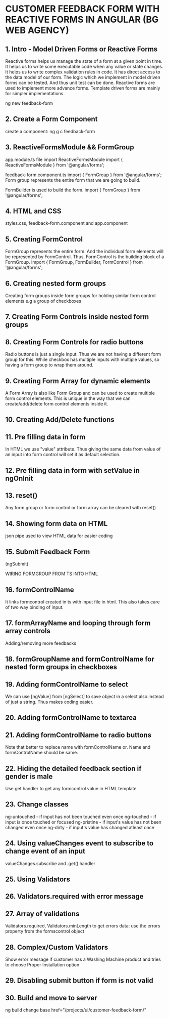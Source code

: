 # CUSTOMER FEEDBACK FORM WITH REACTIVE FORMS IN ANGULAR (BG WEB AGENCY)

## 1. Intro - Model Driven Forms or Reactive Forms
Reactive forms helps us manage the state of a form at a given point in time. It helps us to write some executable code when any value or state changes.
It helps us to write complex validation rules in code.
It has direct access to the data model of our form.
The logic which we implement in model driven forms can be tested. And thus unit test can be done.
Reactive forms are used to implement more advance forms. Template driven forms are mainly for simpler implementations.

ng new feedback-form

## 2. Create a Form Component

create a component: ng g c feedback-form

## 3. ReactiveFormsModule && FormGroup
app.module.ts file import ReactiveFormsModule
import { ReactiveFormsModule } from '@angular/forms';

feedback-form.component.ts
import { FormGroup } from '@angular/forms'; Form group represents the entire form that we are going to build.

FormBuilder is used to build the form. import { FormGroup } from '@angular/forms';

## 4. HTML and CSS
styles.css, feedback-form.component and app.component

## 5. Creating FormControl
FormGroup represents the entire form. And the individual form elements will be represented by FormControl. Thus, FormControl is the building block of a FormGroup.
import { FormGroup, FormBuilder, FormControl } from '@angular/forms';

## 6. Creating nested form groups
Creating form groups inside form groups for holding similar form control elements e.g a group of checkboxes

## 7. Creating Form Controls inside nested form groups

## 8. Creating Form Controls for radio buttons
Radio buttons is just a single input. Thus we are not having a different form group for this. While checkbox has multiple inputs with multiple values, so having a form group to wrap them around.

## 9. Creating Form Array for dynamic elements
A Form Array is also like Form Group and can be used to create multiple form control elements. This is unique in the way that we can create/add/delete form control elements inside it.

## 10. Creating Add/Delete functions

## 11. Pre filling data in form
In HTML we use "value" attribute. Thus giving the same data from value of an input into form control will set it as default selection.

## 12. Pre filling data in form with setValue in ngOnInit

## 13. reset()
Any form group or form control or form array can be cleared with reset()

## 14. Showing form data on HTML
json pipe used to view HTML data for easier coding

## 15. Submit Feedback Form
(ngSubmit)

WIRING FORMGROUP FROM TS INTO HTML

## 16. formControlName
It links formcontrol created in ts with input file in html. This also takes care of two way binding of input.

## 17. formArrayName and looping through form array controls
Adding/removing more feedbacks

## 18. formGroupName and formControlName for nested form groups in checkboxes

## 19. Adding formControlName to select
We can use [ngValue] from [ngSelect] to save object in a select also instead of just a string. Thus makes coding easier.

## 20. Adding formControlName to textarea

## 21. Adding formControlName to radio buttons
Note that better to replace name with formControlName or. Name and formControlName should be same.

## 22. Hiding the detailed feedback section if gender is male
Use get handler to get any formcontrol value in HTML template

## 23. Change classes
ng-untouched - if input has not been touched even once
ng-touched - if input is once touched or focused
ng-pristine - if input's value has not been changed even once
ng-dirty - if input's value has changed atleast once

## 24. Using valueChanges event to subscribe to change event of an input
valueChanges.subscribe and .get() handler

## 25. Using Validators

## 26. Validators.required with error message

## 27. Array of validations
Validators.required, Validators.minLength
to get errors data: use the errors property from the formscontrol object

## 28. Complex/Custom Validators
Show error message if customer has a Washing Machine product and tries to choose Proper Installation option

## 29. Disabling submit button if form is not valid

## 30. Build and move to server
ng build
change base href="/projects/ui/customer-feedback-form/"
